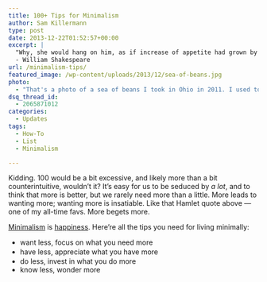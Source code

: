 ```yaml
---
title: 100+ Tips for Minimalism
author: Sam Killermann
type: post
date: 2013-12-22T01:52:57+00:00
excerpt: |
  "Why, she would hang on him, as if increase of appetite had grown by what it fed on."
  - William Shakespeare
url: /minimalism-tips/
featured_image: /wp-content/uploads/2013/12/sea-of-beans.jpg
photo:
  - "That's a photo of a sea of beans I took in Ohio in 2011. I used to sit on the shore on breezy days and watch the waves ripple through."
dsq_thread_id:
  - 2065871012
categories:
  - Updates
tags:
  - How-To
  - List
  - Minimalism

---
```

Kidding. 100 would be a bit excessive, and likely more than a bit counterintuitive, wouldn&#8217;t it? It&#8217;s easy for us to be seduced by _a lot_, and to think that more is better, but we rarely need more than a little. More leads to wanting more; wanting more is insatiable. Like that Hamlet quote above &#8212; one of my all-time favs. More begets more.

[Minimalism][1] is [happiness][2]. Here&#8217;re all the tips you need for living minimally:

  * want less, focus on what you need more
  * <span style="line-height: 1.5em;">have less, appreciate what you have more</span>
  * do less, invest in what you do more
  * know less, wonder more

 [1]: http://samkillermann.wpengine.com/minimalism-story/ "My Minimalism Story"
 [2]: http://samkillermann.wpengine.com/happiness/ "The 3 Ingredients to a Happy Existence"